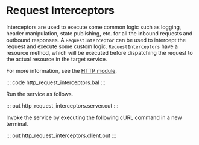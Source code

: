 # Request Interceptors

Interceptors are used to execute some common logic such as logging, header manipulation,
state publishing, etc. for all the inbound requests and outbound responses. A 
`RequestInterceptor` can be used to intercept the request and execute some custom
logic. `RequestInterceptors` have a resource method, which will be executed
before dispatching the request to the actual resource in the target service.

For more information, see the [HTTP module](https://docs.central.ballerina.io/ballerina/http/latest/).

::: code http_request_interceptors.bal :::

Run the service as follows.

::: out http_request_interceptors.server.out :::

Invoke the service by executing the following cURL command in a new terminal.

::: out http_request_interceptors.client.out :::
